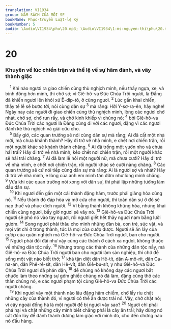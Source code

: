 ```yaml
---
translation: VI1934
group: NĂM SÁCH CỦA MÔI-SE
bookName: Phục-truyền Luật-lệ Ký 
bookNumber: 5
audio: \Audio\VI1934\phu\20.mp3; \Audio\VI1934\1-ms-nguyen-thi\phu\20.mp3
---
```


<div class="title"><h1>20</h1><h3>Khuyên về lúc chiến trận và thể lệ về sự hãm đánh, và vây thành giặc</h3></div>
<span class="verse phu_20_1"> <sup>1</sup> Khi nào ngươi ra giao chiến cùng thù nghịch mình, nếu thấy ngựa, xe, và binh đông hơn mình, thì chớ sợ; vì Giê-hô-va Đức Chúa Trời ngươi, là Đấng đã khiến ngươi lên khỏi xứ Ê-díp-tô, ở cùng ngươi. </span>
<span class="verse phu_20_2"><sup>2</sup> Lúc gần khai chiến, thầy tế lễ sẽ bước tới, nói cùng dân sự </span>
<span class="verse phu_20_3"><sup>3</sup> mà rằng: Hỡi Y-sơ-ra-ên, hãy nghe! Ngày nay các ngươi đi giao chiến cùng thù nghịch mình, lòng các ngươi chớ nhát, chớ sợ, chớ run rẩy, và chớ kinh khiếp vì chúng nó; </span>
<span class="verse phu_20_4"><sup>4</sup> bởi Giê-hô-va Đức Chúa Trời các ngươi là Đấng cùng đi với các ngươi, đặng vì các ngươi đánh kẻ thù nghịch và giải cứu cho. <br/></span>
<span class="verse phu_20_5"> <sup>5</sup> Bấy giờ, các quan trưởng sẽ nói cùng dân sự mà rằng: Ai đã cất một nhà mới, mà chưa khánh thành? Hãy đi trở về nhà mình, e chết nơi chiến trận, rồi một người khác sẽ khánh thành chăng. </span>
<span class="verse phu_20_6"><sup>6</sup> Ai đã trồng một vườn nho và chưa hái trái? Hãy đi trở về nhà mình, kẻo chết nơi chiến trận, rồi một người khác sẽ hái trái chăng. </span>
<span class="verse phu_20_7"><sup>7</sup> Ai đã làm lễ hỏi một người nữ, mà chưa cưới? Hãy đi trở về nhà mình, e chết nơi chiến trận, rồi người khác sẽ cưới nàng chăng. </span>
<span class="verse phu_20_8"><sup>8</sup> Các quan trưởng sẽ cứ nói tiếp cùng dân sự mà rằng: Ai là người sợ và nhát? Hãy đi trở về nhà mình, e lòng của anh em mình tán đởm như lòng mình chăng. </span>
<span class="verse phu_20_9"><sup>9</sup> Vừa khi các quan trưởng nói xong với dân sự, thì phải lập những tướng làm đầu dân sự. <br/></span>
<span class="verse phu_20_10"> <sup>10</sup> Khi ngươi đến gần một cái thành đặng hãm, trước phải giảng hòa cùng nó. </span>
<span class="verse phu_20_11"><sup>11</sup> Nếu thành đó đáp hòa và mở cửa cho ngươi, thì toàn dân sự ở đó sẽ nạp thuế và phục dịch ngươi. </span>
<span class="verse phu_20_12"><sup>12</sup> Ví bằng thành không khứng hòa, nhưng khai chiến cùng ngươi, bấy giờ ngươi sẽ vây nó. </span>
<span class="verse phu_20_13"><sup>13</sup> Giê-hô-va Đức Chúa Trời ngươi sẽ phó nó vào tay ngươi, rồi ngươi giết hết thảy người nam bằng lưỡi gươm. </span>
<span class="verse phu_20_14"><sup>14</sup> Song ngươi phải thâu cho mình những đàn bà, con trẻ, súc vật, và mọi vật chi ở trong thành, tức là mọi của cướp được. Ngươi sẽ ăn lấy của cướp của quân nghịch mà Giê-hô-va Đức Chúa Trời ngươi, ban cho ngươi. </span>
<span class="verse phu_20_15"><sup>15</sup> Ngươi phải đối đãi như vậy cùng các thành ở cách xa ngươi, không thuộc về những dân tộc nầy. </span>
<span class="verse phu_20_16"><sup>16</sup> Nhưng trong các thành của những dân tộc nầy, mà Giê-hô-va Đức Chúa Trời ngươi ban cho ngươi làm sản nghiệp, thì chớ để sống một vật nào biết thở; </span>
<span class="verse phu_20_17"><sup>17</sup> khá tận diệt dân Hê-tít, dân A-mô-rít, dân Ca-na-an, dân Phê-rê-sít, dân Hê-vít, dân Giê-bu-sít, y như Giê-hô-va Đức Chúa Trời ngươi đã phán dặn, </span>
<span class="verse phu_20_18"><sup>18</sup> để chúng nó không dạy các ngươi bắt chước làm theo những sự gớm ghiếc chúng nó đã làm, đặng cúng thờ các thần chúng nó, e các ngươi phạm tội cùng Giê-hô-va Đức Chúa Trời các ngươi chăng. <br/></span>
<span class="verse phu_20_19"> <sup>19</sup> Khi ngươi vây một thành nào lâu đặng hãm chiếm, chớ lấy rìu chặt những cây của thành đó, vì ngươi có thế ăn được trái nó. Vậy, chớ chặt nó; vì cây ngoài đồng há là một người để bị ngươi vây sao? </span>
<span class="verse phu_20_20"><sup>20</sup> Ngươi chỉ phải phá hại và chặt những cây mình biết chẳng phải là cây ăn trái; hãy dùng nó cất đồn lũy để đánh thành đương làm giặc với mình đó, cho đến chừng nào nó đầu hàng. <br/></span>
